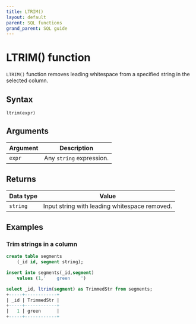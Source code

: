 ```yaml
---
title: LTRIM()
layout: default
parent: SQL functions
grand_parent: SQL guide
---
```


# LTRIM() function

`LTRIM()` function removes leading whitespace from a specified string in the selected column.

## Syntax

```
ltrim(expr)
```

## Arguments

| Argument | Description |
|---|---|
| `expr` | Any `string` expression. |

## Returns

| Data type | Value |
|---|---|
| `string` | Input string with leading whitespace removed. |

## Examples

### Trim strings in a column

```sql
create table segments
    (_id id, segment string);

insert into segments(_id,segment)
    values (1,'    green    ')

select _id, ltrim(segment) as TrimmedStr from segments;
+-----+------------+
| _id | TrimmedStr |
+-----+------------+
|   1 | green      |
+-----+------------+
```
